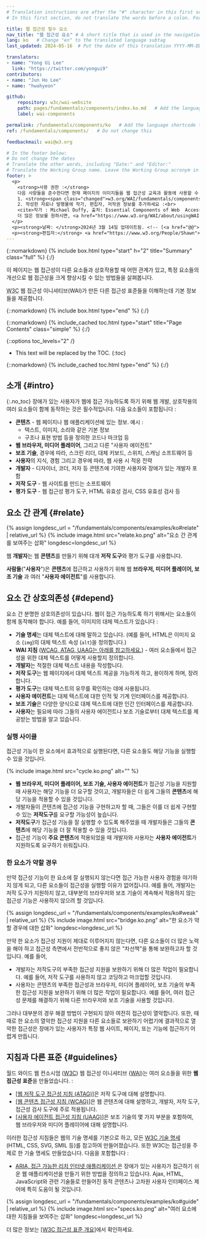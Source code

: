 ```yaml
---
# Translation instructions are after the "#" character in this first section. They are comments that do not show up in the web page. You do not need to translate the instructions after "#".
# In this first section, do not translate the words before a colon. For example, do not translate "title:". Do translate the text after "title:"

title: 웹 접근성 필수 요소
nav_title: "웹 접근성 요소" # A short title that is used in the navigation
lang: ko   # Change "en" to the translated language subtag
last_updated: 2024-05-16  # Put the date of this translation YYYY-MM-DD (with month in the middle)

translators: 
- name: "Yong Ui Lee"
  link: "https://twitter.com/yongui9"
contributors:
- name: "Jun Ho Lee"
- name: "hwahyeon"

github:
    repository: w3c/wai-website
    path: pages/fundamentals/components/index.ko.md   # Add the language shortcode to the middle of the filename, for example: content/index.fr.md
    label: wai-components

permalink: /fundamentals/components/ko   # Add the language shortcode to the end; for example /path/to/file/fr
ref: /fundamentals/components/   # Do not change this

feedbackmail: wai@w3.org

# In the footer below:
# Do not change the dates
# Translate the other words, including "Date:" and "Editor:"
# Translate the Working Group name. Leave the Working Group acronym in English.
footer: >
  <p>
    <strong>사용 권한 :</strong> 
    다음 사항들을 준수한다면 현재 페이지의 이미지들을 웹 접근성 교육과 활동에 사용할 수 있습니다 :<br> 
    1. <strong><span class="changed">w3.org/WAI/fundamentals/components/</span> URI를 <em>눈에 잘 띄도록</em></strong> 이미지 근처에 삽입하고, <br>
    2. 작성한 자료나 발행물에 작가, 편집자, 저작권 정보를 추가하세요 :<br>
    <cite>작가 : Michael Duffy, 출처: Essential Components of Web  Accessibility. S.L. Henry, ed. Copyright W3C <sup>®</sup> (MIT, ERCIM, Keio, Beihang). w3.org/WAI/fundamentals/components/</cite><br>
    더 많은 정보를 원하시면, <a href="https://www.w3.org/WAI/about/usingWAImaterial.html">Using WAI Materials</a>를 참고하세요.
  </p>
  <p><strong>날짜: </strong>2024년 3월 14일 업데이트됨. <!-- [<a href="@@">변경 기록</a>] --></p>
  <p><strong>편집자:</strong> <a href="https://www.w3.org/People/Shawn">Shawn Lawton Henry</a>. 그래픽 디자이너: Michael Duffy.</p>
---
```


{::nomarkdown}
{% include box.html type="start" h="2" title="Summary" class="full" %}
{:/}

이 페이지는 웹 접근성이 다른 요소들과 상호작용할 때 어떤 관계가 있고, 특정 요소들의 개선으로 웹 접근성을 크게 향상시킬 수 있는 방법들을 살펴봅니다. 

<abbr title="월드 와이드 웹 컨소시움">W3C</abbr> 웹 접근성 이니셔티브(WAI)가 만든 다른 접근성 표준들을 이해하는데 기본 정보들을 제공합니다. 

{::nomarkdown}
{% include box.html type="end" %}
{:/}

{::nomarkdown}
{% include_cached toc.html type="start" title="Page Contents" class="simple" %}
{:/}

{::options toc_levels="2" /}

-   This text will be replaced by the TOC.
{:toc}

{::nomarkdown}
{% include_cached toc.html type="end" %}
{:/}

## 소개 {#intro}
{:.no_toc}
장애가 있는 사용자가 웹에 접근 가능하도록 하기 위해 웹 개발, 상호작용의 여러 요소들이 함께 동작하는 것은 필수적입니다. 다음 요소들이 포함됩니다 : 

-   **콘텐츠** - 웹 페이지나 웹 애플리케이션에 있는 정보. 예시 :
    -   텍스트, 이미지, 소리와 같은 기본 정보
    -   구조나 표현 방법 등을 정의한 코드나 마크업 등
-   **웹 브라우저, 미디어 플레이어**, 그리고 다른 "사용자 에이전트"
-   **보조 기술**, 경우에 따라, 스크린 리더, 대체 키보드, 스위치, 스캐닝 소프트웨어 등
-   **사용자**의 지식, 경험 그리고 경우에 따라, 웹 사용 시 적응 전략
-   **개발자** - 디자이너, 코더, 저자 등 콘텐츠에 기여한 사용자와 장애가 있는 개발자 포함
-   **저작 도구** - 웹 사이트를 만드는 소프트웨어
-   **평가 도구** - 웹 접근성 평가 도구, HTML 유효성 검사, CSS 유효성 검사 등

## 요소 간 관계 {#relate}

{% assign longdesc_url = "/fundamentals/components/examples/ko#relate" | relative_url %}
{% include image.html src="relate.ko.png" alt="요소 간 관계를 보여주는 삽화" longdesc=longdesc_url %}

웹 **개발자**는 웹 **콘텐츠**를 만들기 위해 대개 **저작 도구**와 평가 도구를 사용합니다.

**사람들**("**사용자**")은 **콘텐츠**에 접근하고 사용하기 위해 웹 **브라우저, 미디어 플레이어, 보조 기술** 과 여러 "**사용자 에이전트**"를 사용합니다.

## 요소 간 상호의존성 {#depend}

요소 간 분명한 상호의존성이 있습니다. 웹이 접근 가능하도록 하기 위해서는 요소들이 함께 동작해야 합니다. 예를 들어, 이미지의 대체 텍스트가 있습니다 :

-   **기술 명세**는 대체 텍스트에 대해 말하고 있습니다. (예를 들어, HTML은 이미지 요소 (`img`)의 대체 텍스트 속성 (`alt`)을 정의합니다.)
-   **WAI 지침** ([WCAG, ATAG, UAAG는 아래를 참고하세요.](#guidelines)) - 여러 요소들에서 접근성을 위한 대체 텍스트를 어떻게 사용할지 정의합니다.
-   **개발자**는 적절한 대체 텍스트 내용을 작성합니다.
-   **저작 도구**는 웹 페이지에서 대체 텍스트 제공을 가능하게 하고, 용이하게 하며, 장려합니다.
-   **평가 도구**는 대체 텍스트의 유무를 확인하는 데에 사용됩니다.
-   **사용자 에이전트**는 대체 텍스트에 대한 인적 및 기계 인터페이스를 제공합니다.
-   **보조 기술**은 다양한 양식으로 대체 텍스트에 대한 인간 인터페이스를 제공합니다.
-   **사용자**는 필요에 따라 그들의 사용자 에이전트나 보조 기술로부터 대체 텍스트를 제공받는 방법을 알고 있습니다.

### 실행 사이클

접근성 기능이 한 요소에서 효과적으로 실행된다면, 다른 요소들도 해당 기능을 실행할 수 있을 것입니다. 

{% include image.html src="cycle.ko.png" alt="" %}

- **웹 브라우저, 미디어 플레이어, 보조 기술, 사용자 에이전트**가 접근성 기능을 지원할 때 사용자는 해당 기능을 더 요구할 것이고, 개발자들은 더 쉽게 그들의 **콘텐츠**에  해당 기능을 적용할 수 있을 것입니다.
- 개발자들이 콘텐츠에 접근성 기능을 구현하고자 할 때, 그들은 이를 더 쉽게 구현할 수 있는 **저작도구**를 요구할 가능성이 높습니다.
- **저작도구**가 접근성 기능을 잘 실행할 수 있도록 해주었을 때 개발자들은 그들의 **콘텐츠**에 해당 기능을 더 잘 적용할 수 있을 것입니다. 
- 접근성 기능이 **주요 콘텐츠**에 적용되었을 때 개발자와 사용자는 **사용자 에이전트**가 지원하도록 요구하기 쉬워집니다.

### 한 요소가 약할 경우

만약 접근성 기능이 한 요소에 잘 실행되지 않는다면 접근 가능한 사용자 경험을 야기하지 않게 되고, 다른 요소들이 접근성을 실행할 이유가 없어집니다. 예를 들어, 개발자는 저작 도구가 지원하지 않고, 대부분의 브라우저와 보조 기술이 계속해서 적용하지 않는 접근성 기능은 사용하지 않으려 할 것입니다. 

{% assign longdesc_url = "/fundamentals/components/examples/ko#weak" | relative_url %}
{% include image.html src="bridge.ko.png" alt="한 요소가 약할 경우에 대한 삽화" longdesc=longdesc_url %}

만약 한 요소가 접근성 지원이 제대로 이루어지지 않는다면, 다른 요소들이 더 많은 노력을 해야 하고 접근성 측면에서 전반적으로 좋지 않은 "차선책"을 통해 보완하고자 할 것입니다. 예를 들어,

-   개발자는 저작도구의 부족한 접근성 지원을 보완하기 위해 더 많은 작업이 필요합니다. 예를 들어, 저작 도구를 사용하지 않고 코딩하고 마크업할 것입니다.  
-   사용자는 콘텐츠의 부족한 접근성과 브라우저, 미디어 플레이어, 보조 기술의 부족한 접근성 지원을 보완하기 위해 더 많은 작업이 필요합니다. 예를 들어, 여러 접근성 문제를 해결하기 위해 다른 브라우저와 보조 기술을 사용할 것입니다.

그러나 대부분의 경우 해결 방법이 구현되지 않아 여전히 접근성이 열악합니다. 또한, 때때로 한 요소의 열악한 접근성 지원을 다른 요소들로 보완하기 어렵기에 결과적으로 열악한 접근성은 장애가 있는 사용자가 특정 웹 사이트, 페이지, 또는 기능에 접근하기 어렵게 만듭니다. 

## 지침과 다른 표준 {#guidelines}

월드 와이드 웹 컨소시엄 ([W3C](https://www.w3.org/)) 웹 접근성 이니셔티브 ([WAI](https://www.w3.org/WAI/))는 여러 요소들을 위한 **웹 접근성 표준**을 만들었습니다. :

-   [[웹 저작 도구 접근성 지침 (ATAG)]](/standards-guidelines/atag/)은 저작 도구에 대해 설명합니다.
-   [[웹 콘텐츠 접근성 지침 (WCAG)]](/standards-guidelines/wcag/)은 웹 콘텐츠에 대해 설명하고, 개발자, 저작 도구, 접근성 검사 도구에 주로 적용됩니다.
-   [[사용자 에이전트 접근성 지침 (UAAG)]](/standards-guidelines/uaag/)은 보조 기술의 몇 가지 부분을 포함하여, 웹 브라우저와 미디어 플레이어에 대해 설명합니다.


이러한 접근성 지침들은 웹의 기술 명세를 기본으로 하고, 모든 <a href="https://www.w3.org/TR/">W3C 기술 명세</a> (HTML, CSS, SVG, SMIL 등)를 참고하여 만들어졌습니다. 또한 W3C는 접근성을 주제로 한 기술 명세도 만들었습니다. 다음을 포함합니다 :

* [ARIA, 접근 가능한 리치 인터넷 애플리케이션 ](/standards-guidelines/aria/)은 장애가 있는 사용자가 접근하기 쉬운 웹 애플리케이션을 만들기 위한 방법을 정의하고 있습니다. Ajax, HTML, JavaScript와 관련 기술들로 만들어진 동적 콘텐츠나 고차원 사용자 인터페이스 제어에 특히 도움이 될 것입니다.

{% assign longdesc_url = "/fundamentals/components/examples/ko#guide" | relative_url %}
{% include image.html src="specs.ko.png" alt="여러 요소에 대한 지침들을 보여주는 삽화" longdesc=longdesc_url %}

더 많은 정보는 [[W3C 접근성 표준 개요]](/standards-guidelines/)에서 확인하세요.
